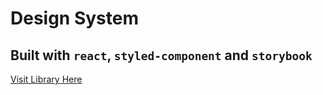# Design System

## Built with `react`, `styled-component` and `storybook`

[Visit Library Here](https://design-system-ten.vercel.app/)

